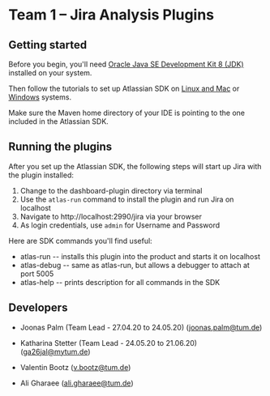 # Team 1 – Jira Analysis Plugins

## Getting started

Before you begin, you'll need [Oracle Java SE Development Kit 8 (JDK)](http://www.oracle.com/technetwork/java/javase/downloads/jdk8-downloads-2133151.html)
installed on your system.

Then follow the tutorials to set up Atlassian SDK on [Linux and Mac](https://developer.atlassian.com/server/framework/atlassian-sdk/install-the-atlassian-sdk-on-a-linux-or-mac-system/)  or [Windows](https://developer.atlassian.com/server/framework/atlassian-sdk/install-the-atlassian-sdk-on-a-windows-system/)
systems.

Make sure the Maven home directory of your IDE is pointing to the one included in the Atlassian SDK.

## Running the plugins

After you set up the Atlassian SDK, the following steps will start up Jira with the plugin installed:

 1. Change to the dashboard-plugin directory via terminal
 2. Use the `atlas-run` command to install the plugin and run Jira on localhost
 3. Navigate to http://localhost:2990/jira via your browser
 4. As login credentials, use `admin` for Username and Password

Here are SDK commands you'll find useful:

* atlas-run   -- installs this plugin into the product and starts it on localhost
* atlas-debug -- same as atlas-run, but allows a debugger to attach at port 5005
* atlas-help  -- prints description for all commands in the SDK

## Developers

- Joonas Palm (Team Lead - 27.04.20 to 24.05.20) (joonas.palm@tum.de)

- Katharina Stetter (Team Lead - 24.05.20 to 21.06.20) (ga26jal@mytum.de)

- Valentin Bootz (v.bootz@tum.de)

- Ali Gharaee (ali.gharaee@tum.de)
